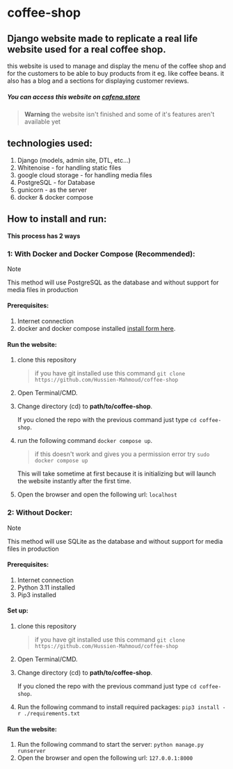# coffee-shop

## Django website made to replicate a real life website used for a real coffee shop.

this website is used to manage and display the menu of the coffee shop
and for the customers to be able to buy products from it eg. like coffee beans.
it also has a blog and a sections for displaying customer reviews.

##### You can access this website on [cafena.store](https://www.cafena.store/)

 > **Warning**
 > the website isn't finished and some of it's features aren't available yet


## technologies used:
1. Django (models, admin site, DTL, etc...)
2. Whitenoise - for handling static files
3. google cloud storage - for handling media files
4. PostgreSQL - for Database
5. gunicorn - as the server
6. docker & docker compose


## How to install and run:
**This process has 2 ways**

### 1: With Docker and Docker Compose (Recommended):
> [!NOTE]
> This method will use PostgreSQL as the database and without support for media files in production
#### Prerequisites:
1. Internet connection
2. docker and docker compose installed [install form here](https://docs.docker.com/engine/install/).

#### Run the website:
1. clone this repository 
   > if you have git installed use this command `git clone https://github.com/Hussien-Mahmoud/coffee-shop`
2. Open Terminal/CMD.
3. Change directory (cd) to **path/to/coffee-shop**.
 
   If you cloned the repo with the previous command just type `cd coffee-shop`.

4. run the following command `docker compose up`.

   > if this doesn't work and gives you a permission error try `sudo docker compose up`
    
   This will take sometime at first because it is initializing but will launch the website instantly after the first time.
5. Open the browser and open the following url: `localhost`

### 2: Without Docker:
> [!NOTE]
> This method will use SQLite as the database and without support for media files in production
#### Prerequisites:
1. Internet connection
2. Python 3.11 installed
3. Pip3 installed
#### Set up:
1. clone this repository 
   > if you have git installed use this command `git clone https://github.com/Hussien-Mahmoud/coffee-shop`
   
2. Open Terminal/CMD.
3. Change directory (cd) to **path/to/coffee-shop**.
 
   If you cloned the repo with the previous command just type `cd coffee-shop`.

4. Run the following command to install required packages: `pip3 install -r ./requirements.txt`


#### Run the website:
1. Run the following command to start the server: `python manage.py runserver`
2. Open the browser and open the following url: `127.0.0.1:8000`
